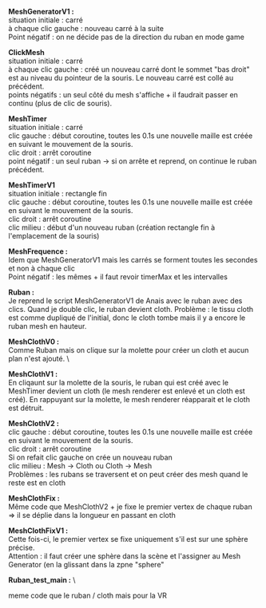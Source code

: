**MeshGeneratorV1 :** \
situation initiale : carré \
à chaque clic gauche : nouveau carré à la suite \
Point négatif : on ne décide pas de la direction du ruban en mode game 

**ClickMesh** \
situation initiale : carré \
à chaque clic gauche : créé un nouveau carré dont le sommet "bas droit" est au niveau du pointeur de la souris. Le nouveau carré est collé au précédent.\
points négatifs : un seul côté du mesh s'affiche + il faudrait passer en continu (plus de clic de souris). 

**MeshTimer**\
situation initiale : carré\
clic gauche : début coroutine, toutes les 0.1s une nouvelle maille est créée en suivant le mouvement de la souris.\
clic droit : arrêt coroutine\
point négatif : un seul ruban -> si on arrête et reprend, on continue le ruban précédent.


**MeshTimerV1**\
situation initiale : rectangle fin\
clic gauche : début coroutine, toutes les 0.1s une nouvelle maille est créée en suivant le mouvement de la souris.\
clic droit : arrêt coroutine\
clic milieu : début d'un nouveau ruban (création rectangle fin à l'emplacement de la souris)

**MeshFrequence :** \
Idem que MeshGeneratorV1 mais les carrés se forment toutes les secondes et non à chaque clic \
Point négatif : les mêmes + il faut revoir timerMax et les intervalles

**Ruban :** \
Je reprend le script MeshGeneratorV1 de Anais avec le ruban avec des clics. Quand je double clic, le ruban devient cloth. 
Problème : le tissu cloth est comme dupliqué de l'initial, donc le cloth tombe mais il y a encore le ruban mesh en hauteur.

**MeshClothV0 :** \
Comme Ruban mais on clique sur la molette pour créer un cloth et aucun plan n'est ajouté. \

**MeshClothV1 :** \
En cliqaunt sur la molette de la souris, le ruban qui est créé avec le MeshTimer devient un cloth (le mesh renderer est enlevé et un cloth est créé). En rappuyant sur la molette, le mesh renderer réapparait et le cloth est détruit.

**MeshClothV2 :** \
clic gauche : début coroutine, toutes les 0.1s une nouvelle maille est créée en suivant le mouvement de la souris.\
clic droit : arrêt coroutine\
Si on refait clic gauche on crée un nouveau ruban\
clic milieu : Mesh -> Cloth ou Cloth -> Mesh\
Problèmes : les rubans se traversent et on peut créer des mesh quand le reste est en cloth 

**MeshClothFix :** \
Même code que MeshClothV2 + je fixe le premier vertex de chaque ruban => il se déplie dans la longueur en passant en cloth 

**MeshClothFixV1 :** \
Cette fois-ci, le premier vertex se fixe uniquement s'il est sur une sphère précise. \
Attention : il faut créer une sphère dans la scène et l'assigner au Mesh Generator (en la glissant dans la zpne "sphere" 

**Ruban_test_main :** \

meme code que le ruban / cloth mais pour la VR
